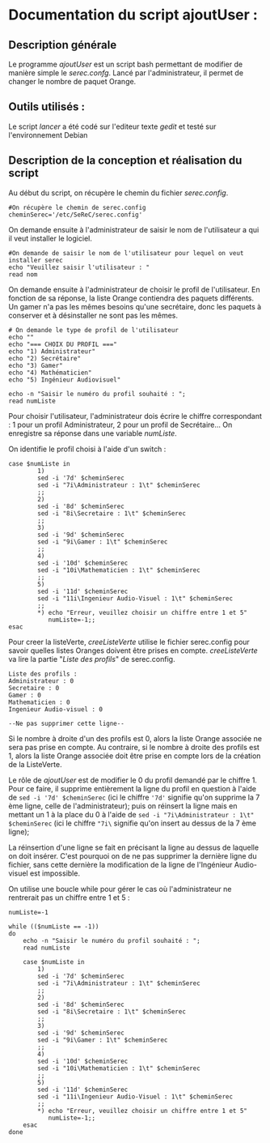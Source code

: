 # Documentation du script ajoutUser :

## Description générale
Le programme _ajoutUser_ est un script bash permettant de modifier de manière simple le _serec.confg_.
Lancé par l'administrateur, il permet de changer le nombre de paquet Orange.

## Outils utilisés : 
Le script _lancer_ a été codé sur l'editeur texte _gedit_ et testé sur l'environnement Debian

## Description de la conception et réalisation du script

Au début du script, on récupère le chemin du fichier _serec.config_.

```
#On récupère le chemin de serec.config
cheminSerec='/etc/SeReC/serec.config'

```

On demande ensuite à l'administrateur de saisir le nom de l'utilisateur a qui il veut installer le logiciel.

```
#On demande de saisir le nom de l'utilisateur pour lequel on veut installer serec
echo "Veuillez saisir l'utilisateur : "
read nom
```

On demande ensuite à l'administrateur de choisir le profil de l'utilisateur.
En fonction de sa réponse, la liste Orange contiendra des paquets différents. Un gamer n'a pas les mêmes besoins qu'une secrétaire, donc les paquets à conserver et à désinstaller ne sont pas les mêmes.

```
# On demande le type de profil de l'utilisateur
echo ""
echo "=== CHOIX DU PROFIL ==="
echo "1) Administrateur"
echo "2) Secrétaire"
echo "3) Gamer"
echo "4) Mathématicien"
echo "5) Ingénieur Audiovisuel"

echo -n "Saisir le numéro du profil souhaité : ";
read numListe
```
Pour choisir l'utilisateur, l'administrateur dois écrire le chiffre correspondant : 1 pour un profil Administrateur, 2 pour un profil de Secrétaire...
On enregistre sa réponse dans une variable _numListe_.

On identifie le profil choisi à l'aide d'un switch : 

```
case $numListe in
        1) 
        sed -i '7d' $cheminSerec
        sed -i "7i\Administrateur : 1\t" $cheminSerec
        ;;
        2) 
        sed -i '8d' $cheminSerec
        sed -i "8i\Secretaire : 1\t" $cheminSerec
        ;;
        3) 
        sed -i '9d' $cheminSerec
        sed -i "9i\Gamer : 1\t" $cheminSerec
        ;;
        4)
        sed -i '10d' $cheminSerec
        sed -i "10i\Mathematicien : 1\t" $cheminSerec
        ;;
        5) 
        sed -i '11d' $cheminSerec
        sed -i "11i\Ingenieur Audio-Visuel : 1\t" $cheminSerec
        ;;
        *) echo "Erreur, veuillez choisir un chiffre entre 1 et 5"
           numListe=-1;;
esac
```

Pour creer la listeVerte, _creeListeVerte_ utilise le fichier serec.config pour savoir quelles listes Oranges doivent être prises en compte.
_creeListeVerte_ va lire la partie "_Liste des profils_" de serec.config.
```
Liste des profils :
Administrateur : 0
Secretaire : 0
Gamer : 0
Mathematicien : 0
Ingenieur Audio-visuel : 0

--Ne pas supprimer cette ligne--
```

Si le nombre à droite d'un des profils est 0, alors la liste Orange associée ne sera pas prise en compte.
Au contraire, si le nombre à droite des profils est 1, alors la liste Orange associée doit être prise en compte lors de la création de la ListeVerte.

Le rôle de _ajoutUser_ est de modifier le 0 du profil demandé par le chiffre 1.
Pour ce faire, il supprime entièrement la ligne du profil en question à l'aide de ```sed -i '7d' $cheminSerec``` (ici le chiffre ```'7d'``` signifie qu'on supprime la 7 ème ligne, celle de l'administrateur);
puis on réinsert la ligne mais en mettant un 1 à la place du 0 à l'aide de ```sed -i "7i\Administrateur : 1\t" $cheminSerec``` (ici le chiffre ```"7i\``` signifie qu'on insert au dessus de la 7 ème ligne);

La réinsertion d'une ligne se fait en précisant la ligne au dessus de laquelle on doit insérer. C'est pourquoi on de ne pas supprimer la dernière ligne du fichier, sans cette dernière la modification de la ligne de l'Ingénieur Audio-visuel est impossible.

On utilise une boucle while pour gérer le cas où l'administrateur ne rentrerait pas un chiffre entre 1 et 5 :
```
numListe=-1

while (($numListe == -1))
do 
    echo -n "Saisir le numéro du profil souhaité : ";
    read numListe
    
    case $numListe in
        1) 
        sed -i '7d' $cheminSerec
        sed -i "7i\Administrateur : 1\t" $cheminSerec
        ;;
        2) 
        sed -i '8d' $cheminSerec
        sed -i "8i\Secretaire : 1\t" $cheminSerec
        ;;
        3) 
        sed -i '9d' $cheminSerec
        sed -i "9i\Gamer : 1\t" $cheminSerec
        ;;
        4)
        sed -i '10d' $cheminSerec
        sed -i "10i\Mathematicien : 1\t" $cheminSerec
        ;;
        5) 
        sed -i '11d' $cheminSerec
        sed -i "11i\Ingenieur Audio-Visuel : 1\t" $cheminSerec
        ;;
        *) echo "Erreur, veuillez choisir un chiffre entre 1 et 5"
           numListe=-1;;
    esac
done
```
